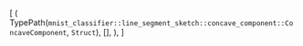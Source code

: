 [
    (
        TypePath(`mnist_classifier::line_segment_sketch::concave_component::ConcaveComponent`, `Struct`),
        [],
    ),
]